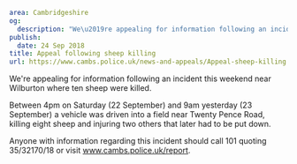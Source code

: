 ```yaml
area: Cambridgeshire
og:
  description: "We\u2019re appealing for information following an incident this weekend near Wilburton where ten sheep were killed."
publish:
  date: 24 Sep 2018
title: Appeal following sheep killing
url: https://www.cambs.police.uk/news-and-appeals/Appeal-sheep-killing
```

We're appealing for information following an incident this weekend near Wilburton where ten sheep were killed.

Between 4pm on Saturday (22 September) and 9am yesterday (23 September) a vehicle was driven into a field near Twenty Pence Road, killing eight sheep and injuring two others that later had to be put down.

Anyone with information regarding this incident should call 101 quoting 35/32170/18 or visit www.cambs.police.uk/report.
